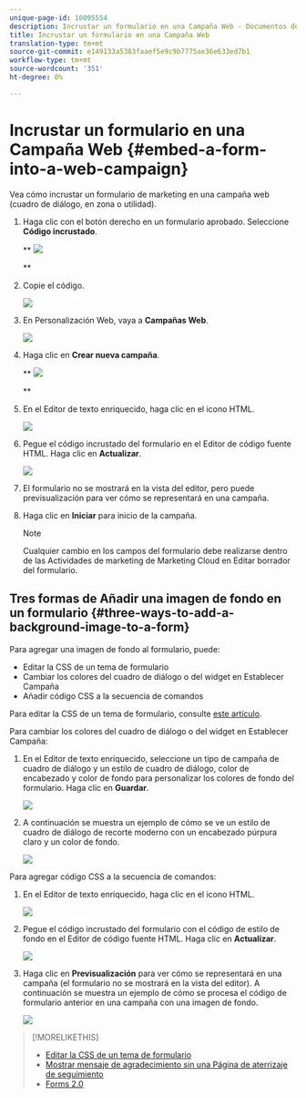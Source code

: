 ```yaml
---
unique-page-id: 10095554
description: Incrustar un formulario en una Campaña Web - Documentos de marketing - Documentación del producto
title: Incrustar un formulario en una Campaña Web
translation-type: tm+mt
source-git-commit: e149133a5383faaef5e9c9b7775ae36e633ed7b1
workflow-type: tm+mt
source-wordcount: '351'
ht-degree: 0%

---
```



# Incrustar un formulario en una Campaña Web {#embed-a-form-into-a-web-campaign}

Vea cómo incrustar un formulario de marketing en una campaña web (cuadro de diálogo, en zona o utilidad).

1. Haga clic con el botón derecho en un formulario aprobado. Seleccione **Código incrustado**.

   ** ![](assets/image2015-12-16-10-3a58-3a39.png)

   **

1. Copie el código.

   ![](assets/image2015-12-16-11-3a16-3a24.png)

1. En Personalización Web, vaya a **Campañas Web**.

   ![](assets/web-campaigns-hand-7.jpg)

1. Haga clic en **Crear nueva campaña**.

   ** ![](assets/create-new-web-campaign-hand-1.jpg)

   **

1. En el Editor de texto enriquecido, haga clic en el icono HTML.

   ![](assets/five-1.png)

1. Pegue el código incrustado del formulario en el Editor de código fuente HTML. Haga clic en **Actualizar**.

   ![](assets/six-1.png)

1. El formulario no se mostrará en la vista del editor, pero puede previsualización para ver cómo se representará en una campaña.
1. Haga clic en **Iniciar** para inicio de la campaña.

   >[!NOTE]
   >
   >Cualquier cambio en los campos del formulario debe realizarse dentro de las Actividades de marketing de Marketing Cloud en Editar borrador del formulario.

## Tres formas de Añadir una imagen de fondo en un formulario {#three-ways-to-add-a-background-image-to-a-form}

Para agregar una imagen de fondo al formulario, puede:

* Editar la CSS de un tema de formulario
* Cambiar los colores del cuadro de diálogo o del widget en Establecer Campaña
* Añadir código CSS a la secuencia de comandos

Para editar la CSS de un tema de formulario, consulte [este artículo](../../../product-docs/demand-generation/forms/form-design/edit-the-css-of-a-form-theme.md).

Para cambiar los colores del cuadro de diálogo o del widget en Establecer Campaña:

1. En el Editor de texto enriquecido, seleccione un tipo de campaña de cuadro de diálogo y un estilo de cuadro de diálogo, color de encabezado y color de fondo para personalizar los colores de fondo del formulario. Haga clic en **Guardar**.

   ![](assets/image2015-12-29-18-3a28-3a31.png)

1. A continuación se muestra un ejemplo de cómo se ve un estilo de cuadro de diálogo de recorte moderno con un encabezado púrpura claro y un color de fondo.

   ![](assets/image2015-12-29-18-3a27-3a31.png)

Para agregar código CSS a la secuencia de comandos:

1. En el Editor de texto enriquecido, haga clic en el icono HTML.

   ![](assets/image2015-12-29-17-3a56-3a13.png)

1. Pegue el código incrustado del formulario con el código de estilo de fondo en el Editor de código fuente HTML. Haga clic en **Actualizar**.

   ![](assets/image2015-12-29-18-3a1-3a15.png)

1. Haga clic en **Previsualización** para ver cómo se representará en una campaña (el formulario no se mostrará en la vista del editor). A continuación se muestra un ejemplo de cómo se procesa el código de formulario anterior en una campaña con una imagen de fondo.

   ![](assets/image2015-12-29-18-3a20-3a35.png)

>[!MORELIKETHIS]
>
>* [Editar la CSS de un tema de formulario](https://docs.marketo.com/display/public/DOCS/Edit+the+CSS+of+a+Form+Theme)
>* [Mostrar mensaje de agradecimiento sin una Página de aterrizaje de seguimiento](http://developers.marketo.com/blog/show-thank-you-message-without-a-follow-up-landing-page/)
>* [Forms 2.0](http://developers.marketo.com/documentation/websites/forms-2-0/)

>



